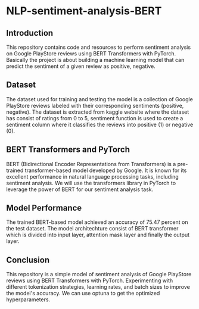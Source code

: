 # NLP-sentiment-analysis-BERT


## Introduction
This repository contains code and resources to perform sentiment analysis on Google PlayStore reviews using BERT Transformers with PyTorch. Basically the project is about building a machine learning model that can predict the sentiment of a given review as positive, negative.

## Dataset
The dataset used for training and testing the model is a collection of Google PlayStore reviews labeled with their corresponding sentiments (positive, negative). The dataset is extracted from kaggle website where the dataset has consist of ratings from 0 to 5, sentiment function is used to create a sentiment column where it classifies the reviews into positive (1) or negative (0).

## BERT Transformers and PyTorch
BERT (Bidirectional Encoder Representations from Transformers) is a pre-trained transformer-based model developed by Google. It is known for its excellent performance in natural language processing tasks, including sentiment analysis. We will use the transformers library in PyTorch to leverage the power of BERT for our sentiment analysis task.

## Model Performance
The trained BERT-based model achieved an accuracy of 75.47 percent on the test dataset. The model architechture consist of BERT transformer which is divided into input layer, attention mask layer and finally the output layer.

## Conclusion
This repository is a simple model of sentiment analysis of Google PlayStore reviews using BERT Transformers with PyTorch. Experimenting with different tokenization strategies, learning rates, and batch sizes to improve the model's accuracy. We can use optuna to get the optimized hyperparameters.




